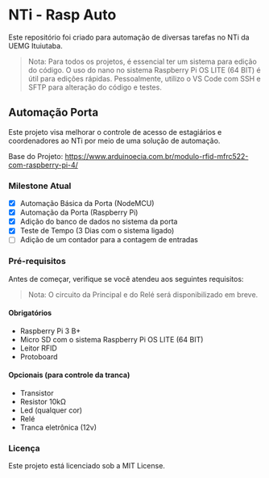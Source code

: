 # NTi - Rasp Auto

Este repositório foi criado para automação de diversas tarefas no NTi da UEMG Ituiutaba.

> Nota: Para todos os projetos, é essencial ter um sistema para edição do código. O uso do nano no sistema Raspberry Pi OS LITE (64 BIT) é útil para edições rápidas. Pessoalmente, utilizo o VS Code com SSH e SFTP para alteração do código e testes.

## Automação Porta

Este projeto visa melhorar o controle de acesso de estagiários e coordenadores ao NTi por meio de uma solução de automação.

Base do Projeto: https://www.arduinoecia.com.br/modulo-rfid-mfrc522-com-raspberry-pi-4/

### Milestone Atual

- [x] Automação Básica da Porta (NodeMCU)
- [x] Automação da Porta (Raspberry Pi)
- [x] Adição do banco de dados no sistema da porta
- [x] Teste de Tempo (3 Dias com o sistema ligado)
- [ ] Adição de um contador para a contagem de entradas

### Pré-requisitos

Antes de começar, verifique se você atendeu aos seguintes requisitos:

> Nota: O circuito da Principal e do Relé será disponibilizado em breve.

#### Obrigatórios
* Raspberry Pi 3 B+
* Micro SD com o sistema Raspberry Pi OS LITE (64 BIT)
* Leitor RFID
* Protoboard 

#### Opcionais (para controle da tranca)
* Transistor
* Resistor 10kΩ
* Led (qualquer cor)
* Relé
* Tranca eletrônica (12v)

### Licença

Este projeto está licenciado sob a MIT License.
